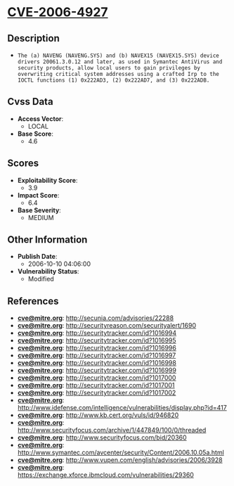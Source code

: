 
# [CVE-2006-4927](https://cve.mitre.org/cgi-bin/cvename.cgi?name=CVE-2006-4927)

## Description

- `The (a) NAVENG (NAVENG.SYS) and (b) NAVEX15 (NAVEX15.SYS) device drivers 20061.3.0.12 and later, as used in Symantec AntiVirus and security products, allow local users to gain privileges by overwriting critical system addresses using a crafted Irp to the IOCTL functions (1) 0x222AD3, (2) 0x222AD7, and (3) 0x222ADB.`

## Cvss Data

- **Access Vector**:
  - LOCAL
- **Base Score**:
  - 4.6

## Scores

- **Exploitability Score**:
  - 3.9
- **Impact Score**:
  - 6.4
- **Base Severity**:
  - MEDIUM

## Other Information

- **Publish Date**:
  - 2006-10-10 04:06:00
- **Vulnerability Status**:
  - Modified

## References

- **cve@mitre.org**: http://secunia.com/advisories/22288
- **cve@mitre.org**: http://securityreason.com/securityalert/1690
- **cve@mitre.org**: http://securitytracker.com/id?1016994
- **cve@mitre.org**: http://securitytracker.com/id?1016995
- **cve@mitre.org**: http://securitytracker.com/id?1016996
- **cve@mitre.org**: http://securitytracker.com/id?1016997
- **cve@mitre.org**: http://securitytracker.com/id?1016998
- **cve@mitre.org**: http://securitytracker.com/id?1016999
- **cve@mitre.org**: http://securitytracker.com/id?1017000
- **cve@mitre.org**: http://securitytracker.com/id?1017001
- **cve@mitre.org**: http://securitytracker.com/id?1017002
- **cve@mitre.org**: http://www.idefense.com/intelligence/vulnerabilities/display.php?id=417
- **cve@mitre.org**: http://www.kb.cert.org/vuls/id/946820
- **cve@mitre.org**: http://www.securityfocus.com/archive/1/447849/100/0/threaded
- **cve@mitre.org**: http://www.securityfocus.com/bid/20360
- **cve@mitre.org**: http://www.symantec.com/avcenter/security/Content/2006.10.05a.html
- **cve@mitre.org**: http://www.vupen.com/english/advisories/2006/3928
- **cve@mitre.org**: https://exchange.xforce.ibmcloud.com/vulnerabilities/29360
